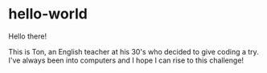 # hello-world

Hello there!

This is Ton, an English teacher at his 30's who decided to give coding a try.
I've always been into computers and I hope I can rise to this challenge!

